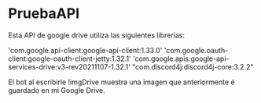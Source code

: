 # PruebaAPI

Esta API de google drive utiliza las siguientes librerías:

'com.google.api-client:google-api-client:1.33.0'
'com.google.oauth-client:google-oauth-client-jetty:1.32.1'
'com.google.apis:google-api-services-drive:v3-rev20211107-1.32.1'
"com.discord4j:discord4j-core:3.2.2"

El bot al escribirle !imgDrive muestra una imagen que anteriormente é guardado en mi Google Drive.
